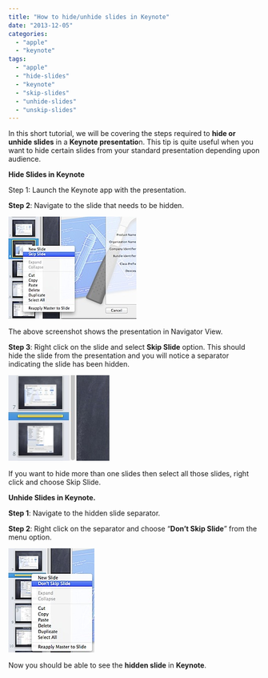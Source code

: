 ```yaml
---
title: "How to hide/unhide slides in Keynote"
date: "2013-12-05"
categories: 
  - "apple"
  - "keynote"
tags: 
  - "apple"
  - "hide-slides"
  - "keynote"
  - "skip-slides"
  - "unhide-slides"
  - "unskip-slides"
---
```


In this short tutorial, we will be covering the steps required to **hide or unhide slides** in a **Keynote presentatio**n. This tip is quite useful when you want to hide certain slides from your standard presentation depending upon audience.

**Hide Slides in Keynote**

Step 1: Launch the Keynote app with the presentation.

**Step 2**: Navigate to the slide that needs to be hidden.

![201312051505.jpg](/assets/images/201312051505.jpg)

The above screenshot shows the presentation in Navigator View.

**Step 3**: Right click on the slide and select **Skip Slide** option. This should hide the slide from the presentation and you will notice a separator indicating the slide has been hidden.

![201312051510.jpg](/assets/images/201312051510.jpg)

If you want to hide more than one slides then select all those slides, right click and choose Skip Slide.  

**Unhide Slides in Keynote.**

**Step 1**: Navigate to the hidden slide separator.

**Step 2**: Right click on the separator and choose “**Don’t Skip Slide**” from the menu option.

![201312051512.jpg](/assets/images/201312051512.jpg)

Now you should be able to see the **hidden slide** in **Keynote**.
